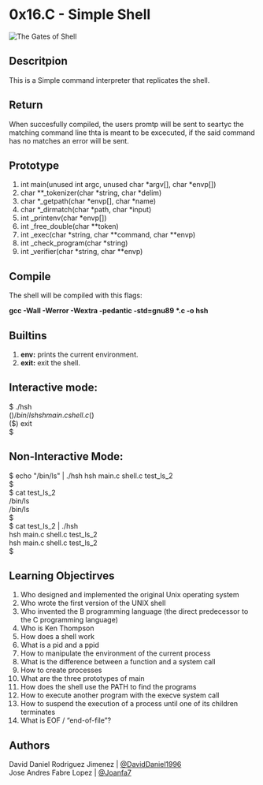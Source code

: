 # 0x16.C - Simple Shell
![The Gates of Shell](https://s3.amazonaws.com/intranet-projects-files/holbertonschool-low_level_programming/235/shell.jpeg)  

## Descritpion
This is a Simple command interpreter that replicates the shell.  

## Return
When succesfully compiled, the users promtp will be sent to seartyc the matching command line thta is meant to be excecuted, if the said command has no matches an error will be sent.  

## Prototype
1. int main(unused int argc, unused char *argv[], char *envp[]) 
2. char **_tokenizer(char *string, char *delim)  
3. char *_getpath(char *envp[], char *name)  
4. char *_dirmatch(char *path, char *input)  
5. int _printenv(char *envp[])  
6. int _free_double(char **token)  
7. int _exec(char *string, char **command, char **envp)  
8. int _check_program(char *string)  
9. int _verifier(char *string, char **envp)  

## Compile

The shell will be compiled with this flags:  

**gcc -Wall -Werror -Wextra -pedantic -std=gnu89 \*.c -o hsh**  

## Builtins
1. **env:** prints the current environment.
2. **exit:** exit the shell.

## Interactive mode:
$ ./hsh  
($) /bin/ls  
hsh main.c shell.c  
($)  
($) exit  
$  

## Non-Interactive Mode:

$ echo "/bin/ls" | ./hsh
hsh main.c shell.c test_ls_2  
$  
$ cat test_ls_2  
/bin/ls  
/bin/ls  
$  
$ cat test_ls_2 | ./hsh  
hsh main.c shell.c test_ls_2  
hsh main.c shell.c test_ls_2  
$  

## Learning Objectirves

1. Who designed and implemented the original Unix operating system  
2. Who wrote the first version of the UNIX shell  
3. Who invented the B programming language (the direct predecessor to the C programming language)  
4. Who is Ken Thompson  
5. How does a shell work  
6. What is a pid and a ppid  
7. How to manipulate the environment of the current process  
8. What is the difference between a function and a system call  
9. How to create processes  
10. What are the three prototypes of main  
11. How does the shell use the PATH to find the programs  
12. How to execute another program with the execve system call  
13. How to suspend the execution of a process until one of its children terminates  
14. What is EOF / “end-of-file”?  

## Authors

David Daniel Rodriguez Jimenez | [@DavidDaniel1996](https://github.com/DavidDaniel1996)  
Jose Andres Fabre Lopez | [@Joanfa7](https://github.com/Joanfa7)  


